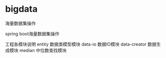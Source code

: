 # bigdata
海量数据集操作

spring boot海量数据集操作

工程各模块说明
entity                  数据类模型模块
data-io                 数据IO模块
data-creator            数据生成模块
median                  中位数查找模块
